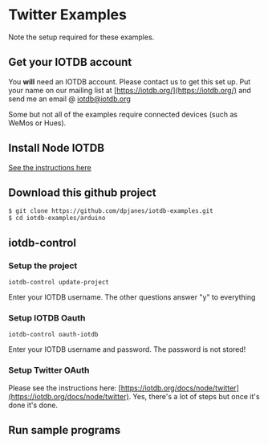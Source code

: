 # Twitter Examples

Note the setup required for these examples. 

## Get your IOTDB account

You **will** need an IOTDB account. Please contact us to get this set up. 
Put your name on our mailing list at [https://iotdb.org/](https://iotdb.org/)
and send me an email @ [iotdb@iotdb.org](mailto:iotdb@iotdb.org)

Some but not all of the examples require connected devices (such as WeMos or Hues).

## Install Node IOTDB

[See the instructions here](https://iotdb.org/docs/node/getting-started)

## Download this github project

    $ git clone https://github.com/dpjanes/iotdb-examples.git
    $ cd iotdb-examples/arduino

## iotdb-control
### Setup the project

    iotdb-control update-project

Enter your IOTDB username. The other questions answer "y" to everything

### Setup IOTDB Oauth

    iotdb-control oauth-iotdb

Enter your IOTDB username and password. The password is not stored!

### Setup Twitter OAuth

Please see the instructions here:
[https://iotdb.org/docs/node/twitter](https://iotdb.org/docs/node/twitter).
Yes, there's a lot of steps but once it's done it's done.

## Run sample programs

